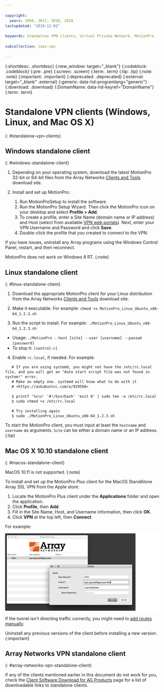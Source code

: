 ```yaml
---

copyright:
  years: 1994, 2017, 2018, 2019
lastupdated: "2019-12-02"

keywords: Standalone VPN clients, Virtual Private Network, MotionPro

subcollection: iaas-vpn

---
```


{:shortdesc: .shortdesc}
{:new_window: target="_blank"}
{:codeblock: .codeblock}
{:pre: .pre}
{:screen: .screen}
{:term: .term}
{:tip: .tip}
{:note: .note}
{:important: .important}
{:deprecated: .deprecated}
{:external: target="_blank" .external}
{:generic: data-hd-programlang="generic"}
{:download: .download}
{:DomainName: data-hd-keyref="DomainName"}
{:term: .term}

# Standalone VPN clients (Windows, Linux, and Mac OS X)
{: #standalone-vpn-clients}

## Windows standalone client
{: #windows-standalone-client}

1. Depending on your operating system, download the latest MotionPro 32-bit or 64-bit files from the Array Networks [Clients and Tools](https://support.arraynetworks.net/prx/001/http/supportportal.arraynetworks.net/downloads/downloads.html) download site.

2. Install and set up MotionPro:
   1. Run MotionProSetup to install the software.
   2. Run the MotionPro Setup Wizard. Then click the MotionPro icon on your desktop and select **Profile > Add**.
   3. To create a profile, enter a Site Name (domain name or IP address) and Host (select from available [VPN web portals](https://www.ibm.com/cloud/vpn-access)). Next, enter your VPN Username and Password and click **Save**.
   4. Double-click the profile that you created to connect to the VPN.

If you have issues, uninstall any Array programs using the Windows Control Panel, restart, and then reconnect.

MotionPro does not work on Windows 8 RT.
{:note}

## Linux standalone client
{: #linux-standalone-client}

1. Download the appropriate MotionPro client for your Linux distribution from the Array Networks [Clients and Tools](https://support.arraynetworks.net/prx/001/http/supportportal.arraynetworks.net/downloads/downloads.html) download site.

2. Make it executable. For example: `chmod +x MotionPro_Linux_Ubuntu_x86-64_1.2.3.sh`

3. Run the script to install. For example:  `./MotionPro_Linux_Ubuntu_x86-64_1.2.3.sh`

  * Usage:  `./MotionPro --host [site] --user [username] --passwd [password]`
  * To stop it:  `[control-c]`

4. Enable `rc.local`, if needed. For example:

  ```
     # If you are using systemd, you might not have the /etc/rc.local file, and you will get an "Auto start script file was not found in system!" error.
     # Make an empty one. systemd will know what to do with it
     # <https://askubuntu\.com/a/919598>

     $ printf '%s\n' '#!/bin/bash' 'exit 0' | sudo tee -a /etc/rc.local
     $ sudo chmod +x /etc/rc.local

     # Try installing again
     $ sudo ./MotionPro_Linux_Ubuntu_x86-64_1.2.3.sh
```     

To start the MotionPro client, you must input at least the `hostname` and `username` as arguments. `Site` can be either a domain name or an IP address.
{:tip}

## Mac OS X 10.10 standalone client
{: #macos-standalone-client}

MacOS 10.11 is not supported.
{:note}

To install and set up  the MotionPro Plus client for the MacOS StandAlone Array SSL VPN from the Apple store:

1. Locate the MotionPro Plus client under the **Applications** folder and open the application.
2. Click **Profile**, then **Add**.
3. Fill in the Site Name, Host, and Username information, then click **OK**.
4. Click **VPN** at the top left, then **Connect**.

For example:

![Figure 1](images/snip20170425_1.png)

If the tunnel isn't directing traffic correctly, you might need to [add routes manually](https://discussions.apple.com/thread/2735376).

Uninstall any previous versions of the client before installing a new version.
{:important}

## Array Networks VPN standalone client
{: #array-networks-vpn-standalone-client}

If any of the clients mentioned earlier in this document do not work for you, check the [Client Software Download for AG Products](http://client.arraynetworks.com.cn:8080/en/troubleshooting) page for a list of downloadable links to standalone clients.
